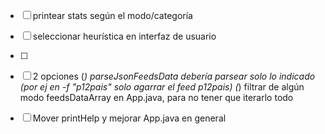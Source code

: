 - [ ] printear stats según el modo/categoría
- [ ] seleccionar heurística en interfaz de usuario
- [ ]
- [ ] 2 opciones 
    (*) parseJsonFeedsData debería parsear solo lo indicado (por ej  en -f "p12pais" solo agarrar el feed p12pais)
    (*) filtrar de algún modo feedsDataArray en App.java, para no tener que iterarlo todo

- [ ] Mover printHelp y mejorar App.java en general
